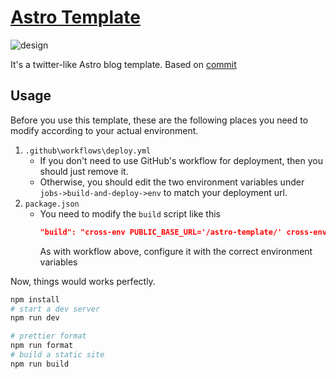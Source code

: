 
# [Astro Template](https://nigh.github.io/astro-template/)

![design](https://github.com/user-attachments/assets/f8cab587-114c-4490-b1e8-578ea6a0a35a)

It's a twitter-like Astro blog template. Based on [commit](https://github.com/Nigh/astro-demo/commit/977beef307ba171c1f6aa281746cbda4611b9417)

## Usage

Before you use this template, these are the following places you need to modify according to your actual environment.
1. `.github\workflows\deploy.yml`
	- If you don't need to use GitHub's workflow for deployment, then you should just remove it.
	- Otherwise, you should edit the two environment variables under `jobs->build-and-deploy->env` to match your deployment url.
2. `package.json`
	- You need to modify the `build` script like this
		```json
		"build": "cross-env PUBLIC_BASE_URL='/astro-template/' cross-env PUBLIC_SITE_URL='https://nigh.github.io' astro build"
		```
		As with workflow above, configure it with the correct environment variables


Now, things would works perfectly.

```sh
npm install
# start a dev server
npm run dev
```

```sh
# prettier format
npm run format
# build a static site
npm run build
```
